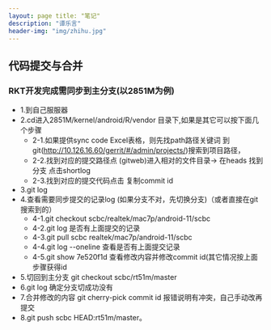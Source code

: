 ```yaml
---
layout: page title: "笔记"
description: "谭乐言"
header-img: "img/zhihu.jpg"
---
```


## 代码提交与合并

### RKT开发完成需同步到主分支(以2851M为例)


 * 1.到自己服服器
 * 2.cd进入2851M/kernel/android/R/vendor 目录下,如果是其它可以按下面几个步骤
    * 2-1.如果提供sync code Excel表格，则先找path路径关键词 到git(http://10.126.16.60/gerrit/#/admin/projects/)搜索到项目路径，
    * 2-2.找到对应的提交路径点 (gitweb)进入相对的文件目录-> 在heads 找到分支 点击shortlog
    * 2-3.找到对应的提交代码点击 复制commit id
 * 3.git log
 * 4.查看需要同步提交的记录log (如果分支不对，先切换分支)（或者直接在git 搜索到的）
    * 4-1.git checkout scbc/realtek/mac7p/android-11/scbc
    * 4-2.git log 是否有上面提交的记录
    * 4-3.git pull scbc realtek/mac7p/android-11/scbc
    * 4-4.git log --oneline 查看是否有上面提交记录
    * 4-5.git show 7e520f1d  查看修改内容并修改commit id(其它情况按上面步骤获得id
 * 5.切回到主分支 git checkout scbc/rt51m/master
 * 6.git log 确定分支切成功没有
 * 7.合并修改的内容 git cherry-pick commit id  报错说明有冲突，自己手动改再提交
 * 8.git push scbc HEAD:rt51m/master。



